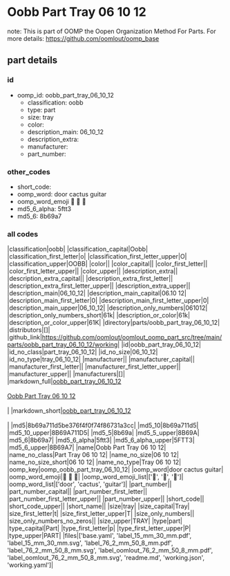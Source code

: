 # Oobb Part Tray 06 10 12  

note: This is part of OOMP the Oopen Organization Method For Parts. For more details: https://github.com/oomlout/oomp_base

##  part details





### id
* oomp_id: oobb_part_tray_06_10_12
  * classification: oobb
  * type: part
  * size: tray
  * color: 
  * description_main: 06_10_12
  * description_extra: 
  * manufacturer: 
  * part_number: 

### other_codes
* short_code: 
* oomp_word: door cactus guitar
* oomp_word_emoji :door: :cactus: :guitar:
* md5_6_alpha: 5ftt3
* md5_6: 8b69a7

### all codes 
|classification|oobb|
|classification_capital|Oobb|
|classification_first_letter|o|
|classification_first_letter_upper|O|
|classification_upper|OOBB|
|color||
|color_capital||
|color_first_letter||
|color_first_letter_upper||
|color_upper||
|description_extra||
|description_extra_capital||
|description_extra_first_letter||
|description_extra_first_letter_upper||
|description_extra_upper||
|description_main|06_10_12|
|description_main_capital|06.10 12|
|description_main_first_letter|0|
|description_main_first_letter_upper|0|
|description_main_upper|06_10_12|
|description_only_numbers|061012|
|description_only_numbers_short|61k|
|description_or_color|61k|
|description_or_color_upper|61K|
|directory|parts/oobb_part_tray_06_10_12|
|distributors|[]|
|github_link|https://github.com/oomlout/oomlout_oomp_part_src/tree/main/parts/oobb_part_tray_06_10_12/working|
|id|oobb_part_tray_06_10_12|
|id_no_class|part_tray_06_10_12|
|id_no_size|06_10_12|
|id_no_type|tray_06_10_12|
|manufacturer||
|manufacturer_capital||
|manufacturer_first_letter||
|manufacturer_first_letter_upper||
|manufacturer_upper||
|manufacturers|[]|
|markdown_full|[oobb_part_tray_06_10_12](https://github.com/oomlout/oomlout_oomp_part_src/tree/main/parts/oobb_part_tray_06_10_12/working)<br>[](https://github.com/oomlout/oomlout_oomp_part_src/tree/main/parts/oobb_part_tray_06_10_12/working)<br>[Oobb Part Tray 06 10 12](https://github.com/oomlout/oomlout_oomp_part_src/tree/main/parts/oobb_part_tray_06_10_12/working)<br><br>|
|markdown_short|[oobb_part_tray_06_10_12](https://github.com/oomlout/oomlout_oomp_part_src/tree/main/parts/oobb_part_tray_06_10_12/working)<br><br>|
|md5|8b69a711d5be376f4f0f74f86731a3cc|
|md5_10|8b69a711d5|
|md5_10_upper|8B69A711D5|
|md5_5|8b69a|
|md5_5_upper|8B69A|
|md5_6|8b69a7|
|md5_6_alpha|5ftt3|
|md5_6_alpha_upper|5FTT3|
|md5_6_upper|8B69A7|
|name|Oobb Part Tray 06 10 12|
|name_no_class|Part Tray 06 10 12|
|name_no_size|06 10 12|
|name_no_size_short|06 10 12|
|name_no_type|Tray 06 10 12|
|oomp_key|oomp_oobb_part_tray_06_10_12|
|oomp_word|door cactus guitar|
|oomp_word_emoji|:door: :cactus: :guitar:|
|oomp_word_emoji_list|[':door:', ':cactus:', ':guitar:']|
|oomp_word_list|['door', 'cactus', 'guitar']|
|part_number||
|part_number_capital||
|part_number_first_letter||
|part_number_first_letter_upper||
|part_number_upper||
|short_code||
|short_code_upper||
|short_name||
|size|tray|
|size_capital|Tray|
|size_first_letter|t|
|size_first_letter_upper|T|
|size_only_numbers||
|size_only_numbers_no_zeros||
|size_upper|TRAY|
|type|part|
|type_capital|Part|
|type_first_letter|p|
|type_first_letter_upper|P|
|type_upper|PART|
|files|['base.yaml', 'label_15_mm_30_mm.pdf', 'label_15_mm_30_mm.svg', 'label_76_2_mm_50_8_mm.pdf', 'label_76_2_mm_50_8_mm.svg', 'label_oomlout_76_2_mm_50_8_mm.pdf', 'label_oomlout_76_2_mm_50_8_mm.svg', 'readme.md', 'working.json', 'working.yaml']|
